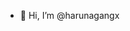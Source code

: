 - 👋 Hi, I’m @harunagangx

<!---
harunagangx/harunagangx is a ✨ special ✨ repository because its `README.md` (this file) appears on your GitHub profile.
You can click the Preview link to take a look at your changes.
--->
